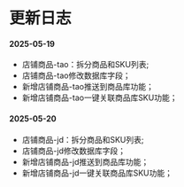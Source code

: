 # 更新日志
#### 2025-05-19
+ 店铺商品-tao：拆分商品和SKU列表;
+ 店铺商品-tao修改数据库字段；
+ 新增店铺商品-tao推送到商品库功能；
+ 新增店铺商品-tao一键关联商品库SKU功能；

#### 2025-05-20
+ 店铺商品-jd：拆分商品和SKU列表;
+ 店铺商品-jd修改数据库字段；
+ 新增店铺商品-jd推送到商品库功能；
+ 新增店铺商品-jd一键关联商品库SKU功能；